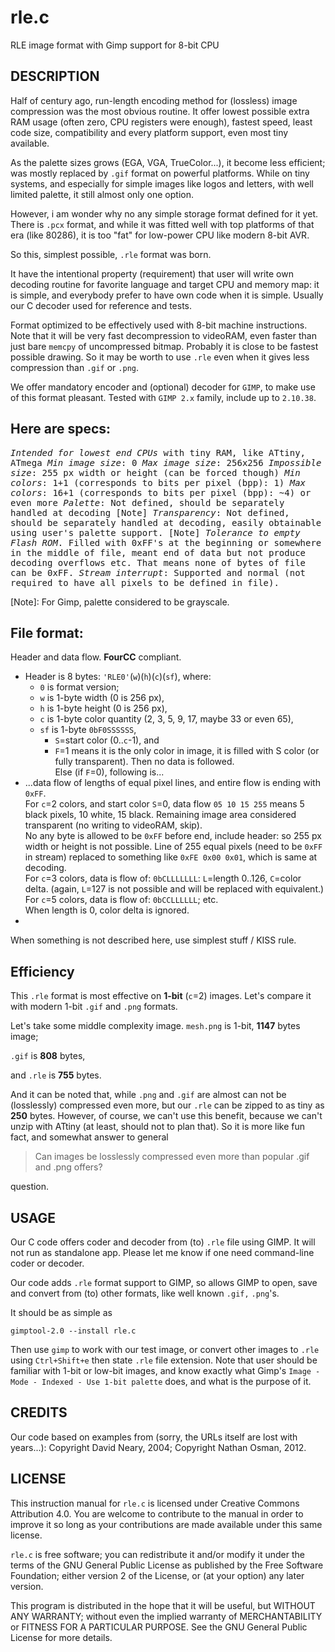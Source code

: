 # rle.c
RLE image format with Gimp support for 8-bit CPU

DESCRIPTION
-----------
Half of century ago, run-length encoding method for (lossless) image compression was the most obvious routine. It offer lowest possible extra RAM usage (often zero, CPU registers were enough), fastest speed, least code size, compatibility and every platform support, even most tiny available.

As the palette sizes grows (EGA, VGA, TrueColor...), it become less efficient; was mostly replaced by `.gif` format on powerful platforms. While on tiny systems, and especially for simple images like logos and letters, with well limited palette, it still almost only one option.

However, i am wonder why no any simple storage format defined for it yet. There is `.pcx` format, and while it was fitted well with top platforms of that era (like 80286), it is too "fat" for low-power CPU like modern 8-bit AVR.

So this, simplest possible, `.rle` format was born.

It have the intentional property (requirement) that user will write own decoding routine for favorite language and target CPU and memory map: it is simple, and everybody prefer to have own code when it is simple. Usually our C decoder used for reference and tests.

Format optimized to be effectively used with 8-bit machine instructions. <br> Note that it will be very fast decompression to videoRAM, even faster than just bare `memcpy` of uncompressed bitmap. Probably it is close to be fastest possible drawing. So it may be worth to use `.rle` even when it gives less compression than `.gif` or `.png`.

We offer mandatory encoder and (optional) decoder for `GIMP`, to make use of this format pleasant. Tested with `GIMP 2.x` family, include up to `2.10.38`.

Here are specs:
--------------
<tt>_Intended for lowest end CPUs_ with tiny RAM, like ATtiny, ATmega
_Min image size_:  0
_Max image size_:  256x256
_Impossible size_: 255 px width or height (can be forced though)
_Min colors_:      1+1 (corresponds to bits per pixel (bpp): 1)
_Max colors_:      16+1 (corresponds to bits per pixel (bpp): ~4) or even more
_Palette_:         Not defined, should be separately handled at decoding [Note]
_Transparency_:    Not defined, should be separately handled at decoding, easily obtainable using user's palette support. [Note]
_Tolerance to empty Flash ROM_. Filled with 0xFF's at the beginning or somewhere in the middle of file, meant end of data but not produce decoding overflows etc. That means none of bytes of file can be 0xFF.
_Stream interrupt_: Supported and normal (not required to have all pixels to be defined in file).
</tt>

[Note]: For Gimp, palette considered to be grayscale.

File format:
-----------
Header and data flow. **FourCC** compliant.
* Header is 8 bytes:  `'RLE0'`(`w`)(`h`)(`c`)(`sf`), where:
  - `0` is format version;
  - `w` is 1-byte width (0 is 256 px),
  - `h` is 1-byte height (0 is 256 px),
  - `c` is 1-byte color quantity (2, 3, 5, 9, 17, maybe 33 or even 65),
  - `sf` is 1-byte `0bF0SSSSSS`,
    * `S`=start color (0..`c`-1), and
    * `F`=1 means it is the only color in image, it is filled with S color (or fully transparent). Then no data is followed. <br> Else (if `F`=0), following is...
* ...data flow of lengths of equal pixel lines, and entire flow is ending with `0xFF`. <br> For `c`=2 colors, and start color `S`=0, data flow `05 10 15 255` means 5 black pixels, 10 white, 15 black. Remaining image area considered transparent (no writing to videoRAM, skip). <br> No any byte is allowed to be `0xFF` before end, include header: so 255 px width or height is not possible. Line of 255 equal pixels (need to be `0xFF` in stream) replaced to something like `0xFE 0x00 0x01`, which is same at decoding. <br> For `c`=3 colors, data is flow of: `0bCLLLLLLL`: `L`=length 0..126, `C`=color delta. (again, `L`=127 is not possible and will be replaced with equivalent.) <br> For `c`=5 colors, data is flow of: `0bCCLLLLLL`; etc. <br> When length is 0, color delta is ignored.
* 
When something is not described here, use simplest stuff / KISS rule.

Efficiency
----------
This `.rle` format is most effective on **1-bit** (`c`=2) images.
Let's compare it with modern 1-bit `.gif` and `.png` formats.

Let's take some middle complexity image.
`mesh.png` is 1-bit, **1147** bytes image;

`.gif` is **808** bytes, 

and `.rle` is **755** bytes.

And it can be noted that, while `.png` and `.gif` are almost can not be (losslessly) compressed even more, but our `.rle` can be zipped to as tiny as **250** bytes. However, of course, we can't use this benefit, because we can't unzip with ATtiny (at least, should not to plan that). So it is more like fun fact, and somewhat answer to general
> Can images be losslessly compressed even more than popular .gif and .png offers?

question.

USAGE
-----
Our C code offers coder and decoder from (to) `.rle` file using GIMP. It will not run as standalone app. Please let me know if one need command-line coder or decoder.

Our code adds `.rle` format support to GIMP, so allows GIMP to open, save and convert from (to) other formats, like well known `.gif,` `.png`'s.

It should be as simple as

    gimptool-2.0 --install rle.c

Then use `gimp` to work with our test image, or convert other images to `.rle` using `Ctrl+Shift+e` then state `.rle` file extension. Note that user should be familiar with 1-bit or low-bit images, and know exactly what Gimp's `Image - Mode - Indexed - Use 1-bit palette` does, and what is the purpose of it.

CREDITS
-------
Our code based on examples from (sorry, the URLs itself are lost with years...):
Copyright David Neary, 2004; 
Copyright Nathan Osman, 2012.

LICENSE
-------
This instruction manual for `rle.c` is licensed under Creative Commons Attribution 4.0. You are welcome to contribute to the manual in order to improve it so long as your contributions are made available under this same license.

`rle.c` is free software; you can redistribute it and/or modify it under the terms of the GNU General Public License as published by the Free Software Foundation; either version 2 of the License, or (at your option) any later version.

This program is distributed in the hope that it will be useful, but WITHOUT ANY WARRANTY; without even the implied warranty of MERCHANTABILITY or FITNESS FOR A PARTICULAR PURPOSE. See the GNU General Public License for more details.
